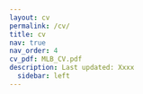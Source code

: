 ```yaml
---
layout: cv
permalink: /cv/
title: cv
nav: true
nav_order: 4
cv_pdf: MLB_CV.pdf
description: Last updated: Xxxx
  sidebar: left
---
```

